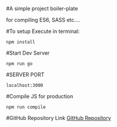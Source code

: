 #A simple project boiler-plate

for compiling ES6, SASS etc....



#To setup Execute in terminal:
```
npm install
```
#Start Dev Server
```
npm run go
```

#SERVER PORT
```
localhost:3000
```
#Compile JS for production
```
npm run compile
```
#GitHub Repository Link
[GitHub Repository](https://github.com/aaronjlech/Company-app)
